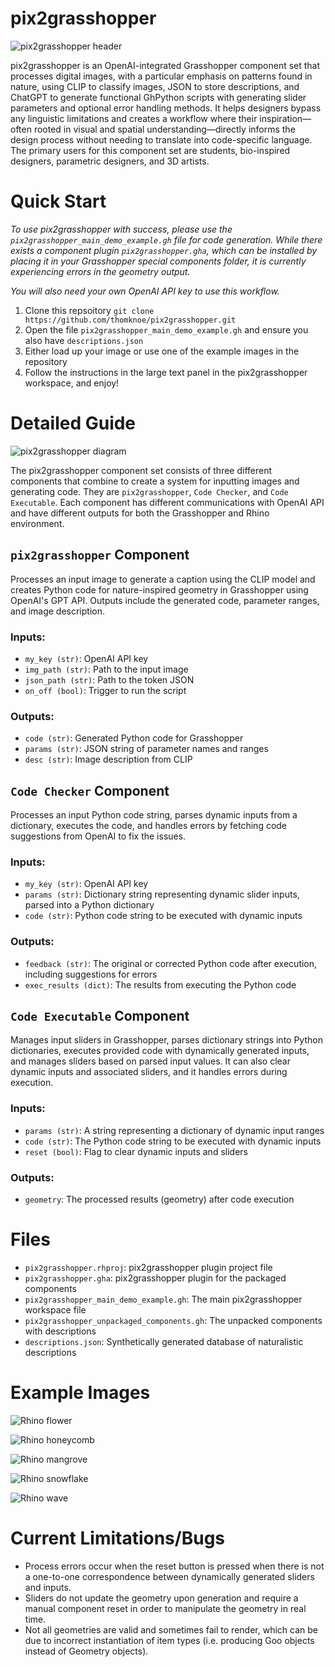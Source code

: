 # pix2grasshopper

![pix2grasshopper header](https://github.com/thomknoe/pix2grasshopper/blob/main/Images/pix2grasshopper_header.png)

pix2grasshopper is an OpenAI-integrated Grasshopper component set that processes digital images, with a particular emphasis on patterns found in nature, using CLIP to classify images, JSON to store descriptions, and ChatGPT to generate functional GhPython scripts with generating slider parameters and optional error handling methods. It helps designers bypass any linguistic limitations and creates a workflow where their inspiration—often rooted in visual and spatial understanding—directly informs the design process without needing to translate into code-specific language. The primary users for this component set are students, bio-inspired designers, parametric designers, and 3D artists.

# Quick Start

_To use pix2grasshopper with success, please use the `pix2grasshopper_main_demo_example.gh` file for code generation. While there exists a component plugin `pix2grasshopper.gha`, which can be installed by placing it in your Grasshopper special components folder, it is currently experiencing errors in the geometry output._

_You will also need your own OpenAI API key to use this workflow._

1. Clone this repsoitory `git clone https://github.com/thomknoe/pix2grasshopper.git`
2. Open the file `pix2grasshopper_main_demo_example.gh` and ensure you also have `descriptions.json`
3. Either load up your image or use one of the example images in the repository
4. Follow the instructions in the large text panel in the pix2grasshopper workspace, and enjoy!

# Detailed Guide

![pix2grasshopper diagram](https://github.com/thomknoe/pix2grasshopper/blob/main/Images/pix2grasshopper_diagram.png)

The pix2grasshopper component set consists of three different components that combine to create a system for inputting images and generating code. They are `pix2grasshopper`, `Code Checker`, and `Code Executable`. Each component has different communications with OpenAI API and have different outputs for both the Grasshopper and Rhino environment.

## `pix2grasshopper` Component

Processes an input image to generate a caption using the CLIP model and creates Python code for nature-inspired geometry in Grasshopper using OpenAI's GPT API. Outputs include the generated code, parameter ranges, and image description.

### Inputs:

- `my_key (str)`: OpenAI API key
- `img_path (str)`: Path to the input image
- `json_path (str)`: Path to the token JSON
- `on_off (bool)`: Trigger to run the script

### Outputs:

- `code (str)`: Generated Python code for Grasshopper
- `params (str)`: JSON string of parameter names and ranges
- `desc (str)`: Image description from CLIP

## `Code Checker` Component

Processes an input Python code string, parses dynamic inputs from a dictionary, executes the code, and handles errors by fetching code suggestions from OpenAI to fix the issues.

### Inputs:

- `my_key (str)`: OpenAI API key
- `params (str)`: Dictionary string representing dynamic slider inputs, parsed into a Python dictionary
- `code (str)`: Python code string to be executed with dynamic inputs

### Outputs:

- `feedback (str)`: The original or corrected Python code after execution, including suggestions for errors
- `exec_results (dict)`: The results from executing the Python code

## `Code Executable` Component

Manages input sliders in Grasshopper, parses dictionary strings into Python dictionaries, executes
provided code with dynamically generated inputs, and manages sliders based on parsed input values.
It can also clear dynamic inputs and associated sliders, and it handles errors during execution.

### Inputs:

- `params (str)`: A string representing a dictionary of dynamic input ranges
- `code (str)`: The Python code string to be executed with dynamic inputs
- `reset (bool)`: Flag to clear dynamic inputs and sliders

### Outputs:

- `geometry`: The processed results (geometry) after code execution

# Files

- `pix2grasshopper.rhproj`: pix2grasshopper plugin project file
- `pix2grasshopper.gha`: pix2grasshopper plugin for the packaged components
- `pix2grasshopper_main_demo_example.gh`: The main pix2grasshopper workspace file
- `pix2grasshopper_unpackaged_components.gh`: The unpacked components with descriptions
- `descriptions.json`: Synthetically generated database of naturalistic descriptions

# Example Images

![Rhino flower](https://github.com/thomknoe/pix2grasshopper/blob/main/Images/Results/rhinoFlower.png)

![Rhino honeycomb](https://github.com/thomknoe/pix2grasshopper/blob/main/Images/Results/rhinoHoneycomb.png)

![Rhino mangrove](https://github.com/thomknoe/pix2grasshopper/blob/main/Images/Results/rhinoMangrove.png)

![Rhino snowflake](https://github.com/thomknoe/pix2grasshopper/blob/main/Images/Results/rhinoSnowflake.png)

![Rhino wave](https://github.com/thomknoe/pix2grasshopper/blob/main/Images/Results/rhinoWave.png)

# Current Limitations/Bugs

- Process errors occur when the reset button is pressed when there is not a one-to-one correspondence between dynamically generated sliders and inputs.
- Sliders do not update the geometry upon generation and require a manual component reset in order to manipulate the geometry in real time.
- Not all geometries are valid and sometimes fail to render, which can be due to incorrect instantiation of item types (i.e. producing Goo objects instead of Geometry objects).
